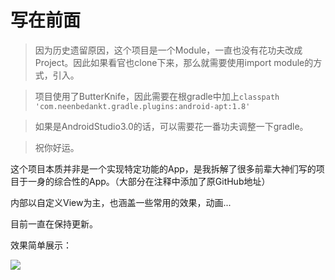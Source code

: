 # 写在前面

> 因为历史遗留原因，这个项目是一个Module，一直也没有花功夫改成Project。因此如果看官也clone下来，那么就需要使用import module的方式，引入。

> 项目使用了ButterKnife，因此需要在根gradle中加上`classpath 'com.neenbedankt.gradle.plugins:android-apt:1.8'`

> 如果是AndroidStudio3.0的话，可以需要花一番功夫调整一下gradle。

> 祝你好运。

这个项目本质并非是一个实现特定功能的App，是我拆解了很多前辈大神们写的项目于一身的综合性的App。（大部分在注释中添加了原GitHub地址）

内部以自定义View为主，也涵盖一些常用的效果，动画...

目前一直在保持更新。

效果简单展示：

![](https://github.com/zhiaixinyang/PersonalCollect/blob/master/asd.gif)
